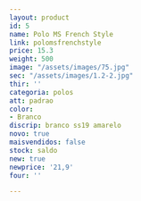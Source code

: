 ```yaml
---
layout: product
id: 5
name: Polo MS French Style
link: polomsfrenchstyle
price: 15.3
weight: 500
image: "/assets/images/75.jpg"
sec: "/assets/images/1.2-2.jpg"
thir: ''
categoria: polos
att: padrao
color:
- Branco
discrip: branco ss19 amarelo
novo: true
maisvendidos: false
stock: saldo
new: true
newprice: '21,9'
four: ''

---
```

